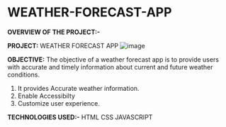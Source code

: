 # WEATHER-FORECAST-APP
**OVERVIEW OF THE PROJECT:-**

**PROJECT:** WEATHER FORECAST APP
![image](https://github.com/user-attachments/assets/4ce7d67b-297c-4256-b304-88a4dc448358)

**OBJECTIVE:** The objective of a weather forecast app is to provide users with accurate and timely information about current and future weather conditions.
1. It provides Accurate weather information.
2. Enable Accessibilty
3. Customize user experience.

**TECHNOLOGIES USED:-** HTML CSS JAVASCRIPT
